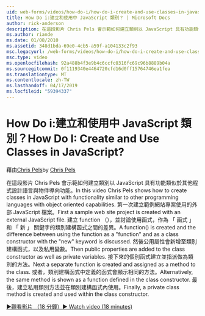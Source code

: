 ```yaml
---
uid: web-forms/videos/how-do-i/how-do-i-create-and-use-classes-in-javascript
title: How Do i:建立和使用中 JavaScript 類別？ | Microsoft Docs
author: rick-anderson
description: 在這段影片 Chris Pels 會示範如何建立類別以 JavaScript 具有功能類似於其他程式設計語言與物件導向 capabilitie...
ms.author: riande
ms.date: 01/08/2010
ms.assetid: 348d1bda-69e0-4cb5-a59f-a104133c2f93
msc.legacyurl: /web-forms/videos/how-do-i/how-do-i-create-and-use-classes-in-javascript
msc.type: video
ms.openlocfilehash: 92a488b4f3e9b4c6ccfc0316fc69c96b8889b04a
ms.sourcegitcommit: 0f1119340e4464720cfd16d0ff15764746ea1fea
ms.translationtype: MT
ms.contentlocale: zh-TW
ms.lasthandoff: 04/17/2019
ms.locfileid: "59394337"
---
```

# <a name="how-do-i-create-and-use-classes-in-javascript"></a><span data-ttu-id="fdb60-104">How Do i:建立和使用中 JavaScript 類別？</span><span class="sxs-lookup"><span data-stu-id="fdb60-104">How Do I: Create and Use Classes in JavaScript?</span></span>

<span data-ttu-id="fdb60-105">藉由[Chris Pels](https://twitter.com/chrispels)</span><span class="sxs-lookup"><span data-stu-id="fdb60-105">by [Chris Pels](https://twitter.com/chrispels)</span></span>

<span data-ttu-id="fdb60-106">在這段影片 Chris Pels 會示範如何建立類別以 JavaScript 具有功能類似於其他程式設計語言與物件導向功能。</span><span class="sxs-lookup"><span data-stu-id="fdb60-106">In this video Chris Pels shows how to create classes in JavaScript with functionality similar to other programming languages with object oriented capabilities.</span></span> <span data-ttu-id="fdb60-107">第一次建立範例網站專案使用的外部 JavaScript 檔案。</span><span class="sxs-lookup"><span data-stu-id="fdb60-107">First a sample web site project is created with an external JavaScript file.</span></span> <span data-ttu-id="fdb60-108">建立 function （），並討論使用函式，作為 「 函式 」 和 「 新 」 關鍵字的類別建構函式之間的差異。</span><span class="sxs-lookup"><span data-stu-id="fdb60-108">A function() is created and the difference between using the function as a "function" and as a class constructor with the "new" keyword is discussed.</span></span> <span data-ttu-id="fdb60-109">然後公用屬性會新增至類別建構函式，以及私用變數。</span><span class="sxs-lookup"><span data-stu-id="fdb60-109">Then public properties are added to the class constructor as well as private variables.</span></span> <span data-ttu-id="fdb60-110">接下來的個別函式建立並指派做為類別的方法。</span><span class="sxs-lookup"><span data-stu-id="fdb60-110">Next a separate function is created and assigned as a method to the class.</span></span> <span data-ttu-id="fdb60-111">或者，類別建構函式中定義的函式會顯示相同的方法。</span><span class="sxs-lookup"><span data-stu-id="fdb60-111">Alternatively, the same method is shown as a function defined in the class constructor.</span></span> <span data-ttu-id="fdb60-112">最後，建立私用類別方法並在類別建構函式內使用。</span><span class="sxs-lookup"><span data-stu-id="fdb60-112">Finally, a private class method is created and used within the class constructor.</span></span>

[<span data-ttu-id="fdb60-113">&#9654;觀看影片 （18 分鐘）</span><span class="sxs-lookup"><span data-stu-id="fdb60-113">&#9654; Watch video (18 minutes)</span></span>](https://channel9.msdn.com/Blogs/ASP-NET-Site-Videos/how-do-i-create-and-use-classes-in-javascript)
